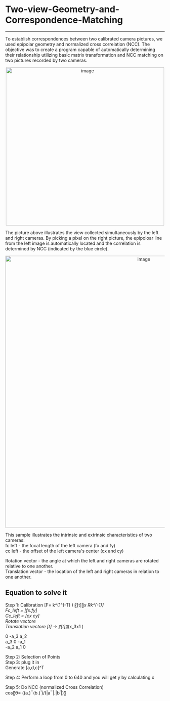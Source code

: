# Two-view-Geometry-and-Correspondence-Matching
---
To establish correspondences between two calibrated camera pictures, we used epipolar geometry and normalized cross correlation (NCC). The objective was to create a program capable of automatically determining their relationship utilizing basic matrix transformation and NCC matching on two pictures recorded by two cameras.

<p align="center">
<img width="500" alt="image" src="https://user-images.githubusercontent.com/63264063/145907016-e01495ad-dc98-45e1-996d-c0f3063460bd.png">
</p>

The picture above illustrates the view collected simultaneously by the left and right cameras. By picking a pixel on the right picture, the epipoloar line from the left image is automatically located and the correlation is determined by NCC (indicated by the blue circle).  


<p align="center">
 <img width="860" alt="image" src="https://user-images.githubusercontent.com/63264063/145906479-590836a4-cf6b-4692-9b94-bf4fe00f98ae.png">
</p>

This sample illustrates the intrinsic and extrinsic characteristics of two cameras:  
fc left - the focal length of the left camera (fx and fy)  
cc left - the offset of the left camera's center (cx and cy)  

Rotation vector - the angle at which the left and right cameras are rotated relative to one another.  
Translation vector - the location of the left and right cameras in relation to one another.  

## Equation to solve it 

Step 1: Calibration  [F= k^(1^(-T) ) 〖[t]〗_x Rk^(-1)]  
Fc_left = [fx.fy]  
Cc_left = [cx cy]  
Rotate vectore  
Translation vectore [t] -> 〖[t]〗_(x_3x1 )  

0	-a_3	a_2  
a_3	0	-a_1  
-a_2	a_1	0  

Step 2: Selection of Points   
Step 3: plug it in  
Generate [a,d,c]^T  

Step 4: Perform a loop from 0 to 640 and you will get y by calculating x  

Step 5: Do NCC (normalized Cross Correlation)  
cos⁡〖θ= ((a.) ̅  (b.) ̅)/(|a ̅ |.|b ̅|)〗  
